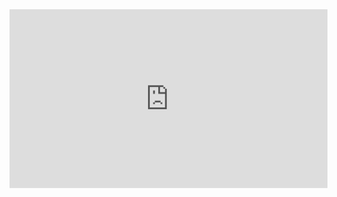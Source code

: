 <iframe width="560" height="315" src="https://www.youtube.com/embed/LHRI7p5eqXQ?si=J2Q_RRQl6dAcwnlv&amp;start=380" title="YouTube video player" frameborder="0" allow="accelerometer; autoplay; clipboard-write; encrypted-media; gyroscope; picture-in-picture; web-share" allowfullscreen></iframe>
